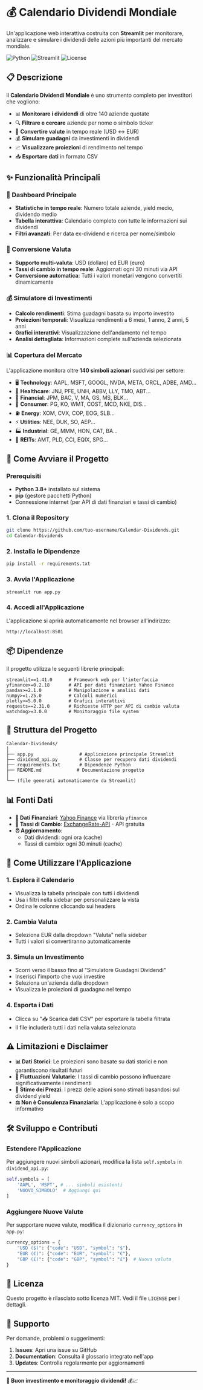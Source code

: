 # 💰 Calendario Dividendi Mondiale

Un'applicazione web interattiva costruita con **Streamlit** per monitorare, analizzare e simulare i dividendi delle azioni più importanti del mercato mondiale.

![Python](https://img.shields.io/badge/Python-3.8+-blue.svg)
![Streamlit](https://img.shields.io/badge/Streamlit-1.41.0-red.svg)
![License](https://img.shields.io/badge/License-MIT-green.svg)

## 📋 Descrizione

Il **Calendario Dividendi Mondiale** è uno strumento completo per investitori che vogliono:

- 📊 **Monitorare i dividendi** di oltre 140 aziende quotate
- 🔍 **Filtrare e cercare** aziende per nome o simbolo ticker
- 💱 **Convertire valute** in tempo reale (USD ↔ EUR)
- 💰 **Simulare guadagni** da investimenti in dividendi
- 📈 **Visualizzare proiezioni** di rendimento nel tempo
- 📥 **Esportare dati** in formato CSV

## ✨ Funzionalità Principali

### 🎯 Dashboard Principale
- **Statistiche in tempo reale**: Numero totale aziende, yield medio, dividendo medio
- **Tabella interattiva**: Calendario completo con tutte le informazioni sui dividendi
- **Filtri avanzati**: Per data ex-dividend e ricerca per nome/simbolo

### 💱 Conversione Valuta
- **Supporto multi-valuta**: USD (dollaro) ed EUR (euro)
- **Tassi di cambio in tempo reale**: Aggiornati ogni 30 minuti via API
- **Conversione automatica**: Tutti i valori monetari vengono convertiti dinamicamente

### 💰 Simulatore di Investimenti
- **Calcolo rendimenti**: Stima guadagni basata su importo investito
- **Proiezioni temporali**: Visualizza rendimenti a 6 mesi, 1 anno, 2 anni, 5 anni
- **Grafici interattivi**: Visualizzazione dell'andamento nel tempo
- **Analisi dettagliata**: Informazioni complete sull'azienda selezionata

### 📊 Copertura del Mercato
L'applicazione monitora oltre **140 simboli azionari** suddivisi per settore:

- 🖥️ **Technology**: AAPL, MSFT, GOOGL, NVDA, META, ORCL, ADBE, AMD...
- 🏥 **Healthcare**: JNJ, PFE, UNH, ABBV, LLY, TMO, ABT...
- 🏦 **Financial**: JPM, BAC, V, MA, GS, MS, BLK...
- 🛒 **Consumer**: PG, KO, WMT, COST, MCD, NKE, DIS...
- ⛽ **Energy**: XOM, CVX, COP, EOG, SLB...
- ⚡ **Utilities**: NEE, DUK, SO, AEP...
- 🏭 **Industrial**: GE, MMM, HON, CAT, BA...
- 🏢 **REITs**: AMT, PLD, CCI, EQIX, SPG...

## 🚀 Come Avviare il Progetto

### Prerequisiti

- **Python 3.8+** installato sul sistema
- **pip** (gestore pacchetti Python)
- Connessione internet (per API di dati finanziari e tassi di cambio)

### 1. Clona il Repository

```bash
git clone https://github.com/tuo-username/Calendar-Dividends.git
cd Calendar-Dividends
```

### 2. Installa le Dipendenze

```bash
pip install -r requirements.txt
```

### 3. Avvia l'Applicazione

```bash
streamlit run app.py
```

### 4. Accedi all'Applicazione

L'applicazione si aprirà automaticamente nel browser all'indirizzo:
```
http://localhost:8501
```

## 📦 Dipendenze

Il progetto utilizza le seguenti librerie principali:

```
streamlit==1.41.0      # Framework web per l'interfaccia
yfinance>=0.2.18       # API per dati finanziari Yahoo Finance
pandas>=2.1.0          # Manipolazione e analisi dati
numpy>=1.25.0          # Calcoli numerici
plotly>=5.0.0          # Grafici interattivi
requests==2.31.0       # Richieste HTTP per API di cambio valuta
watchdog>=3.0.0        # Monitoraggio file system
```

## 🔧 Struttura del Progetto

```
Calendar-Dividends/
│
├── app.py                 # Applicazione principale Streamlit
├── dividend_api.py        # Classe per recupero dati dividendi
├── requirements.txt       # Dipendenze Python
├── README.md             # Documentazione progetto
│
└── (file generati automaticamente da Streamlit)
```

## 📊 Fonti Dati

- **🔢 Dati Finanziari**: [Yahoo Finance](https://finance.yahoo.com/) via libreria `yfinance`
- **💱 Tassi di Cambio**: [ExchangeRate-API](https://exchangerate-api.com/) - API gratuita
- **⏰ Aggiornamento**: 
  - Dati dividendi: ogni ora (cache)
  - Tassi di cambio: ogni 30 minuti (cache)

## 🎯 Come Utilizzare l'Applicazione

### 1. **Esplora il Calendario**
- Visualizza la tabella principale con tutti i dividendi
- Usa i filtri nella sidebar per personalizzare la vista
- Ordina le colonne cliccando sui headers

### 2. **Cambia Valuta**
- Seleziona EUR dalla dropdown "Valuta" nella sidebar
- Tutti i valori si convertiranno automaticamente

### 3. **Simula un Investimento**
- Scorri verso il basso fino al "Simulatore Guadagni Dividendi"
- Inserisci l'importo che vuoi investire
- Seleziona un'azienda dalla dropdown
- Visualizza le proiezioni di guadagno nel tempo

### 4. **Esporta i Dati**
- Clicca su "📥 Scarica dati CSV" per esportare la tabella filtrata
- Il file includerà tutti i dati nella valuta selezionata

## ⚠️ Limitazioni e Disclaimer

- **📊 Dati Storici**: Le proiezioni sono basate su dati storici e non garantiscono risultati futuri
- **💱 Fluttuazioni Valutarie**: I tassi di cambio possono influenzare significativamente i rendimenti
- **🎯 Stime dei Prezzi**: I prezzi delle azioni sono stimati basandosi sul dividend yield
- **⚖️ Non è Consulenza Finanziaria**: L'applicazione è solo a scopo informativo

## 🛠️ Sviluppo e Contributi

### Estendere l'Applicazione

Per aggiungere nuovi simboli azionari, modifica la lista `self.symbols` in `dividend_api.py`:

```python
self.symbols = [
    'AAPL', 'MSFT', # ... simboli esistenti
    'NUOVO_SIMBOLO'  # Aggiungi qui
]
```

### Aggiungere Nuove Valute

Per supportare nuove valute, modifica il dizionario `currency_options` in `app.py`:

```python
currency_options = {
    "USD ($)": {"code": "USD", "symbol": "$"},
    "EUR (€)": {"code": "EUR", "symbol": "€"},
    "GBP (£)": {"code": "GBP", "symbol": "£"}  # Nuova valuta
}
```

## 📄 Licenza

Questo progetto è rilasciato sotto licenza MIT. Vedi il file `LICENSE` per i dettagli.

## 🤝 Supporto

Per domande, problemi o suggerimenti:

1. **Issues**: Apri una issue su GitHub
2. **Documentation**: Consulta il glossario integrato nell'app
3. **Updates**: Controlla regolarmente per aggiornamenti

---

**🎯 Buon investimento e monitoraggio dividendi!** 💰📈
